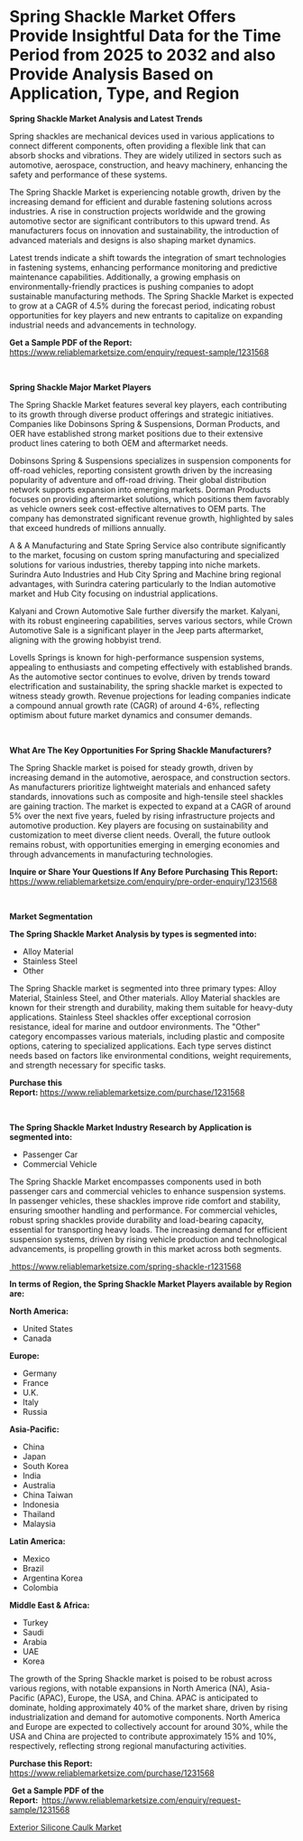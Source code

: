 <p><h1>Spring Shackle Market Offers Provide Insightful Data for the Time Period from 2025 to 2032 and also Provide Analysis Based on Application, Type, and Region</h1></p><p><strong>Spring Shackle Market Analysis and Latest Trends</strong></p>
<p><p>Spring shackles are mechanical devices used in various applications to connect different components, often providing a flexible link that can absorb shocks and vibrations. They are widely utilized in sectors such as automotive, aerospace, construction, and heavy machinery, enhancing the safety and performance of these systems. </p><p>The Spring Shackle Market is experiencing notable growth, driven by the increasing demand for efficient and durable fastening solutions across industries. A rise in construction projects worldwide and the growing automotive sector are significant contributors to this upward trend. As manufacturers focus on innovation and sustainability, the introduction of advanced materials and designs is also shaping market dynamics.</p><p>Latest trends indicate a shift towards the integration of smart technologies in fastening systems, enhancing performance monitoring and predictive maintenance capabilities. Additionally, a growing emphasis on environmentally-friendly practices is pushing companies to adopt sustainable manufacturing methods. The Spring Shackle Market is expected to grow at a CAGR of 4.5% during the forecast period, indicating robust opportunities for key players and new entrants to capitalize on expanding industrial needs and advancements in technology.</p></p>
<p><strong>Get a Sample PDF of the Report:&nbsp;</strong> <a href="https://www.reliablemarketsize.com/enquiry/request-sample/1231568?utm_campaign=3092&utm_medium=2&utm_source=Github&utm_content=ia&utm_term=05042025&utm_id=spring-shackle">https://www.reliablemarketsize.com/enquiry/request-sample/1231568</a></p>
<p>&nbsp;</p>
<p><strong>Spring Shackle Major Market Players</strong></p>
<p><p>The Spring Shackle Market features several key players, each contributing to its growth through diverse product offerings and strategic initiatives. Companies like Dobinsons Spring & Suspensions, Dorman Products, and OER have established strong market positions due to their extensive product lines catering to both OEM and aftermarket needs.</p><p>Dobinsons Spring & Suspensions specializes in suspension components for off-road vehicles, reporting consistent growth driven by the increasing popularity of adventure and off-road driving. Their global distribution network supports expansion into emerging markets. Dorman Products focuses on providing aftermarket solutions, which positions them favorably as vehicle owners seek cost-effective alternatives to OEM parts. The company has demonstrated significant revenue growth, highlighted by sales that exceed hundreds of millions annually.</p><p>A & A Manufacturing and State Spring Service also contribute significantly to the market, focusing on custom spring manufacturing and specialized solutions for various industries, thereby tapping into niche markets. Surindra Auto Industries and Hub City Spring and Machine bring regional advantages, with Surindra catering particularly to the Indian automotive market and Hub City focusing on industrial applications.</p><p>Kalyani and Crown Automotive Sale further diversify the market. Kalyani, with its robust engineering capabilities, serves various sectors, while Crown Automotive Sale is a significant player in the Jeep parts aftermarket, aligning with the growing hobbyist trend.</p><p>Lovells Springs is known for high-performance suspension systems, appealing to enthusiasts and competing effectively with established brands. As the automotive sector continues to evolve, driven by trends toward electrification and sustainability, the spring shackle market is expected to witness steady growth. Revenue projections for leading companies indicate a compound annual growth rate (CAGR) of around 4-6%, reflecting optimism about future market dynamics and consumer demands.</p></p>
<p>&nbsp;</p>
<p><strong>What Are The Key Opportunities For Spring Shackle Manufacturers?</strong></p>
<p><p>The Spring Shackle market is poised for steady growth, driven by increasing demand in the automotive, aerospace, and construction sectors. As manufacturers prioritize lightweight materials and enhanced safety standards, innovations such as composite and high-tensile steel shackles are gaining traction. The market is expected to expand at a CAGR of around 5% over the next five years, fueled by rising infrastructure projects and automotive production. Key players are focusing on sustainability and customization to meet diverse client needs. Overall, the future outlook remains robust, with opportunities emerging in emerging economies and through advancements in manufacturing technologies.</p></p>
<p><strong>Inquire or Share Your Questions If Any Before Purchasing This Report:</strong> <a href="https://www.reliablemarketsize.com/enquiry/pre-order-enquiry/1231568?utm_campaign=3092&utm_medium=2&utm_source=Github&utm_content=ia&utm_term=05042025&utm_id=spring-shackle">https://www.reliablemarketsize.com/enquiry/pre-order-enquiry/1231568</a></p>
<p>&nbsp;</p>
<p><strong>Market Segmentation</strong></p>
<p><strong>The Spring Shackle Market Analysis by types is segmented into:</strong></p>
<p><ul><li>Alloy Material</li><li>Stainless Steel</li><li>Other</li></ul></p>
<p><p>The Spring Shackle market is segmented into three primary types: Alloy Material, Stainless Steel, and Other materials. Alloy Material shackles are known for their strength and durability, making them suitable for heavy-duty applications. Stainless Steel shackles offer exceptional corrosion resistance, ideal for marine and outdoor environments. The "Other" category encompasses various materials, including plastic and composite options, catering to specialized applications. Each type serves distinct needs based on factors like environmental conditions, weight requirements, and strength necessary for specific tasks.</p></p>
<p><strong>Purchase this Report:&nbsp;</strong><a href="https://www.reliablemarketsize.com/purchase/1231568?utm_campaign=3092&utm_medium=2&utm_source=Github&utm_content=ia&utm_term=05042025&utm_id=spring-shackle">https://www.reliablemarketsize.com/purchase/1231568</a></p>
<p>&nbsp;</p>
<p><strong>The Spring Shackle Market Industry Research by Application is segmented into:</strong></p>
<p><ul><li>Passenger Car</li><li>Commercial Vehicle</li></ul></p>
<p><p>The Spring Shackle Market encompasses components used in both passenger cars and commercial vehicles to enhance suspension systems. In passenger vehicles, these shackles improve ride comfort and stability, ensuring smoother handling and performance. For commercial vehicles, robust spring shackles provide durability and load-bearing capacity, essential for transporting heavy loads. The increasing demand for efficient suspension systems, driven by rising vehicle production and technological advancements, is propelling growth in this market across both segments.</p></p>
<p><a href="https://www.reliablemarketsize.com/spring-shackle-r1231568?utm_campaign=3092&utm_medium=2&utm_source=Github&utm_content=ia&utm_term=05042025&utm_id=spring-shackle">&nbsp;https://www.reliablemarketsize.com/spring-shackle-r1231568</a></p>
<p><strong>In terms of Region, the Spring Shackle Market Players available by Region are:</strong></p>
<p>
    <p> <strong> North America: </strong>
        <ul>
            <li>United States</li>
            <li>Canada</li>
        </ul>
        </p> 
    <p> <strong> Europe: </strong>
        <ul>
            <li>Germany</li>
            <li>France</li>
            <li>U.K.</li>
            <li>Italy</li>
            <li>Russia</li>
        </ul>
        </p> 
    <p> <strong> Asia-Pacific: </strong>
        <ul>
            <li>China</li>
            <li>Japan</li>
            <li>South Korea</li>
            <li>India</li>
            <li>Australia</li>
            <li>China Taiwan</li>
            <li>Indonesia</li>
            <li>Thailand</li>
            <li>Malaysia</li>
        </ul>
        </p> 
    <p> <strong> Latin America: </strong>
        <ul>
            <li>Mexico</li>
            <li>Brazil</li>
            <li>Argentina Korea</li>
            <li>Colombia</li>
        </ul>
        </p> 
    <p> <strong> Middle East & Africa: </strong>
        <ul>
            <li>Turkey</li>
            <li>Saudi</li>
            <li>Arabia</li>
            <li>UAE</li>
            <li>Korea</li>
        </ul>
    </p>
    </p>
<p><p>The growth of the Spring Shackle market is poised to be robust across various regions, with notable expansions in North America (NA), Asia-Pacific (APAC), Europe, the USA, and China. APAC is anticipated to dominate, holding approximately 40% of the market share, driven by rising industrialization and demand for automotive components. North America and Europe are expected to collectively account for around 30%, while the USA and China are projected to contribute approximately 15% and 10%, respectively, reflecting strong regional manufacturing activities.</p></p>
<p><strong>Purchase this Report: </strong><a href="https://www.reliablemarketsize.com/purchase/1231568?utm_campaign=3092&utm_medium=2&utm_source=Github&utm_content=ia&utm_term=05042025&utm_id=spring-shackle">https://www.reliablemarketsize.com/purchase/1231568</a></p>
<p>&nbsp;<strong>Get a Sample PDF of the Report:&nbsp;&nbsp;</strong><a href="https://www.reliablemarketsize.com/enquiry/request-sample/1231568?utm_campaign=3092&utm_medium=2&utm_source=Github&utm_content=ia&utm_term=05042025&utm_id=spring-shackle">https://www.reliablemarketsize.com/enquiry/request-sample/1231568</a></p>
<p><strong></strong></p>
<p><p><a href="https://github.com/momossidram/Market-Research-Report-List-1/blob/main/exterior-silicone-caulk-market.md?utm_campaign=3092&utm_medium=2&utm_source=Github&utm_content=ia&utm_term=05042025&utm_id=spring-shackle">Exterior Silicone Caulk Market</a></p></p>